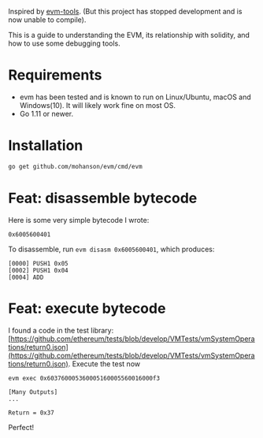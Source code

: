 Inspired by [evm-tools](https://github.com/CoinCulture/evm-tools). (But this project has stopped development and is now unable to compile).

This is a guide to understanding the EVM, its relationship with solidity, and how to use some debugging tools.

# Requirements
- evm has been tested and is known to run on Linux/Ubuntu, macOS and Windows(10). It will likely work fine on most OS.
- Go 1.11 or newer.

# Installation

```sh
go get github.com/mohanson/evm/cmd/evm
```

# Feat: disassemble bytecode

Here is some very simple bytecode I wrote:

```
0x6005600401
```

To disassemble, run `evm disasm 0x6005600401`, which produces:

```
[0000] PUSH1 0x05
[0002] PUSH1 0x04
[0004] ADD
```

# Feat: execute bytecode

I found a code in the test library: [https://github.com/ethereum/tests/blob/develop/VMTests/vmSystemOperations/return0.json](https://github.com/ethereum/tests/blob/develop/VMTests/vmSystemOperations/return0.json). Execute the test now

```
evm exec 0x603760005360005160005560016000f3
```

```
[Many Outputs]
...

Return = 0x37
```

Perfect!
